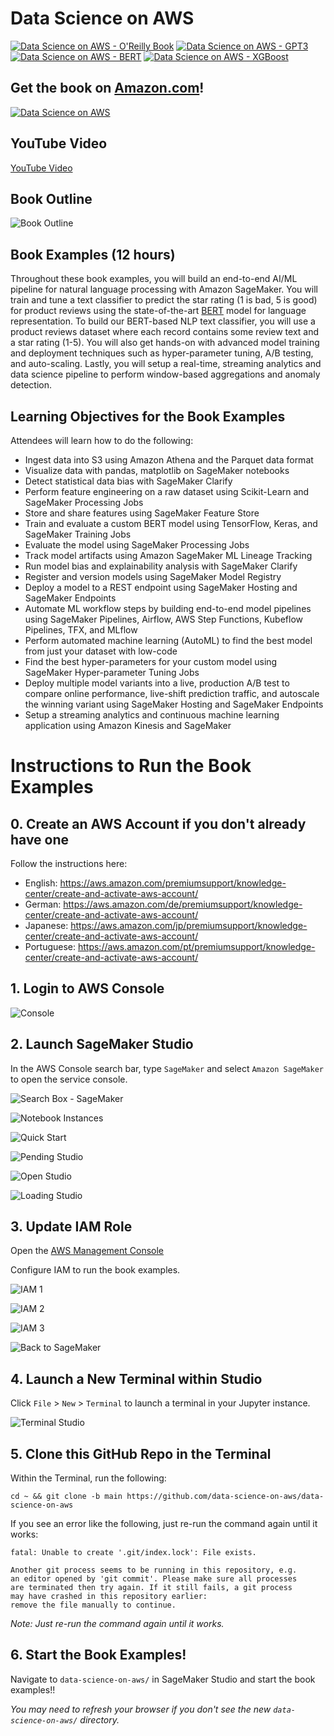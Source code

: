 # Data Science on AWS

[![Data Science on AWS - O'Reilly Book](img/dsoaws-book.png)](https://github.com/data-science-on-aws/data-science-on-aws/tree/oreilly-book)
[![Data Science on AWS - GPT3](img/dsoaws-gpt3.png)](https://github.com/data-science-on-aws/data-science-on-aws/tree/gpt3)
[![Data Science on AWS - BERT](img/dsoaws-bert.png)](https://github.com/data-science-on-aws/data-science-on-aws/tree/bert)
[![Data Science on AWS - XGBoost](img/dsoaws-xgboost.png)](https://github.com/data-science-on-aws/data-science-on-aws/tree/xgboost)


## Get the book on [Amazon.com](https://www.amazon.com/Data-Science-AWS-End-End/dp/1492079391)!
[![Data Science on AWS](img/book_full_color_sm.png)](https://www.amazon.com/Data-Science-AWS-End-End/dp/1492079391/)

## YouTube Video
[YouTube Video](https://youtu.be/9_SWaKdZhEM)

## Book Outline
![Book Outline](img/outline.png)

## Book Examples (12 hours)
Throughout these book examples, you will build an end-to-end AI/ML pipeline for natural language processing with Amazon SageMaker.  You will train and tune a text classifier to predict the star rating (1 is bad, 5 is good) for product reviews using the state-of-the-art [BERT](https://arxiv.org/abs/1810.04805) model for language representation.  To build our BERT-based NLP text classifier, you will use a product reviews dataset where each record contains some review text and a star rating (1-5).  You will also get hands-on with advanced model training and deployment techniques such as hyper-parameter tuning, A/B testing, and auto-scaling.  Lastly, you will setup a real-time, streaming analytics and data science pipeline to perform window-based aggregations and anomaly detection.

## Learning Objectives for the Book Examples
Attendees will learn how to do the following:
* Ingest data into S3 using Amazon Athena and the Parquet data format
* Visualize data with pandas, matplotlib on SageMaker notebooks
* Detect statistical data bias with SageMaker Clarify
* Perform feature engineering on a raw dataset using Scikit-Learn and SageMaker Processing Jobs
* Store and share features using SageMaker Feature Store
* Train and evaluate a custom BERT model using TensorFlow, Keras, and SageMaker Training Jobs
* Evaluate the model using SageMaker Processing Jobs
* Track model artifacts using Amazon SageMaker ML Lineage Tracking
* Run model bias and explainability analysis with SageMaker Clarify
* Register and version models using SageMaker Model Registry
* Deploy a model to a REST endpoint using SageMaker Hosting and SageMaker Endpoints
* Automate ML workflow steps by building end-to-end model pipelines using SageMaker Pipelines, Airflow, AWS Step Functions, Kubeflow Pipelines, TFX, and MLflow
* Perform automated machine learning (AutoML) to find the best model from just your dataset with low-code
* Find the best hyper-parameters for your custom model using SageMaker Hyper-parameter Tuning Jobs
* Deploy multiple model variants into a live, production A/B test to compare online performance, live-shift prediction traffic, and autoscale the winning variant using SageMaker Hosting and SageMaker Endpoints
* Setup a streaming analytics and continuous machine learning application using Amazon Kinesis and SageMaker


# Instructions to Run the Book Examples
## 0. Create an AWS Account if you don't already have one

Follow the instructions here:  

* English: https://aws.amazon.com/premiumsupport/knowledge-center/create-and-activate-aws-account/
* German: https://aws.amazon.com/de/premiumsupport/knowledge-center/create-and-activate-aws-account/
* Japanese: https://aws.amazon.com/jp/premiumsupport/knowledge-center/create-and-activate-aws-account/
* Portuguese: https://aws.amazon.com/pt/premiumsupport/knowledge-center/create-and-activate-aws-account/


## 1. Login to AWS Console

![Console](img/aws_console.png)


## 2. Launch SageMaker Studio

In the AWS Console search bar, type `SageMaker` and select `Amazon SageMaker` to open the service console.

![Search Box - SageMaker](img/search-box-sagemaker.png)

![Notebook Instances](img/stu_notebook_instances_9.png)

![Quick Start](img/sm-quickstart-iam-existing.png)

![Pending Studio](img/studio_pending.png)

![Open Studio](img/studio_open.png)

![Loading Studio](img/studio_loading.png)


## 3. Update IAM Role

Open the [AWS Management Console](https://console.aws.amazon.com/console/home)

Configure IAM to run the book examples.

![IAM 1](img/sagemaker-iam-1.png)

![IAM 2](img/sagemaker-iam-2.png)

![IAM 3](img/sagemaker-iam-3.png)

![Back to SageMaker](img/alt_back_to_sagemaker_8.png)


## 4. Launch a New Terminal within Studio

Click `File` > `New` > `Terminal` to launch a terminal in your Jupyter instance.

![Terminal Studio](img/studio_terminal.png)


## 5. Clone this GitHub Repo in the Terminal

Within the Terminal, run the following:

```
cd ~ && git clone -b main https://github.com/data-science-on-aws/data-science-on-aws
```

If you see an error like the following, just re-run the command again until it works:
```
fatal: Unable to create '.git/index.lock': File exists.

Another git process seems to be running in this repository, e.g.
an editor opened by 'git commit'. Please make sure all processes
are terminated then try again. If it still fails, a git process
may have crashed in this repository earlier:
remove the file manually to continue.
```
_Note:  Just re-run the command again until it works._


## 6. Start the Book Examples!

Navigate to `data-science-on-aws/` in SageMaker Studio and start the book examples!!

_You may need to refresh your browser if you don't see the new `data-science-on-aws/` directory._

